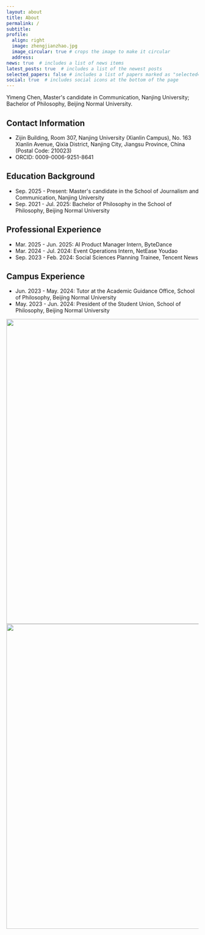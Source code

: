 ```yaml
---
layout: about
title: About
permalink: /
subtitle: 
profile:
  align: right
  image: zhengjianzhao.jpg
  image_circular: true # crops the image to make it circular
  address: 
news: true  # includes a list of news items
latest_posts: true  # includes a list of the newest posts
selected_papers: false # includes a list of papers marked as "selected={true}"
social: true  # includes social icons at the bottom of the page
---
```


Yimeng Chen, Master's candidate in Communication, Nanjing University; Bachelor of Philosophy, Beijing Normal University.

## Contact Information
- Zijin Building, Room 307, Nanjing University (Xianlin Campus), No. 163 Xianlin Avenue, Qixia District, Nanjing City, Jiangsu Province, China (Postal Code: 210023)
- ORCID: 0009-0006-9251-8641

## Education Background
- Sep. 2025 - Present: Master's candidate in the School of Journalism and Communication, Nanjing University
- Sep. 2021 - Jul. 2025: Bachelor of Philosophy in the School of Philosophy, Beijing Normal University

## Professional Experience
- Mar. 2025 - Jun. 2025: AI Product Manager Intern, ByteDance
- Mar. 2024 - Jul. 2024: Event Operations Intern, NetEase Youdao
- Sep. 2023 - Feb. 2024: Social Sciences Planning Trainee, Tencent News

## Campus Experience
- Jun. 2023 - May. 2024: Tutor at the Academic Guidance Office, School of Philosophy, Beijing Normal University
- May. 2023 - Jun. 2024: President of the Student Union, School of Philosophy, Beijing Normal University

<img src="https://user-images.githubusercontent.com/543384/178952701-6e595809-3059-41d4-9d88-356a9b339445.png" align = "middle" width = "800px">


<br>

<a href="https://github.com/SocratesClub/SocratesClub.github.io/edit/master/_pages/about.md">
  <img src="https://user-images.githubusercontent.com/543384/192227995-fdb3a693-2f68-4dc4-b9bd-06053066322f.png" width = "800" align="middle" />
</a>

<br>

